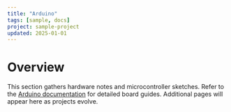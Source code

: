 ```yaml
---
title: "Arduino"
tags: [sample, docs]
project: sample-project
updated: 2025-01-01
---
```


# Overview

This section gathers hardware notes and microcontroller sketches. Refer to
the [Arduino documentation](https://www.arduino.cc/) for detailed board
guides. Additional pages will appear here as projects evolve.

